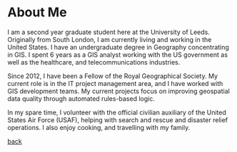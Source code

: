 <h1>About Me</h1>

  
<p>I am a second year graduate student here at the University of Leeds. Originally from South London, I am currently living and working in the United States.  I have an undergraduate degree in Geography concentrating in GIS. I spent 6 years as a GIS analyst working with the US government as well as the healthcare, and telecommunications industries.</p>
  
<p>Since 2012, I have been a Fellow of the Royal Geographical Society. My current role is in the IT project management area, and I have   worked with GIS development teams. My current projects focus on improving geospatial data quality through automated rules-based logic.     </p>
  
<p>In my spare time, I volunteer with the official civilian auxiliary of the United States Air Force (USAF), helping with search and       rescue and disaster relief operations. I also enjoy cooking, and travelling with my family.</p>

<a href="https://jlablacker.github.io/GEOG5991-Portfolio/Index.html">back</a>


